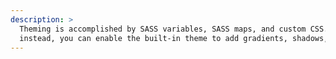 ```yaml
---
description: >
  Theming is accomplished by SASS variables, SASS maps, and custom CSS. There is no dedicated theme stylesheet;
  instead, you can enable the built-in theme to add gradients, shadows, and more.
---
```

